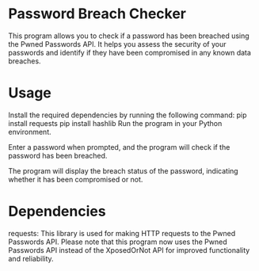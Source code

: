 # Password Breach Checker
This program allows you to check if a password has been breached using the Pwned Passwords API. It helps you assess the security of your passwords and identify if they have been compromised in any known data breaches.

# Usage
Install the required dependencies by running the following command:
pip install requests
pip install hashlib
Run the program in your Python environment.

Enter a password when prompted, and the program will check if the password has been breached.

The program will display the breach status of the password, indicating whether it has been compromised or not.

# Dependencies
requests: This library is used for making HTTP requests to the Pwned Passwords API.
Please note that this program now uses the Pwned Passwords API instead of the XposedOrNot API for improved functionality and reliability.
